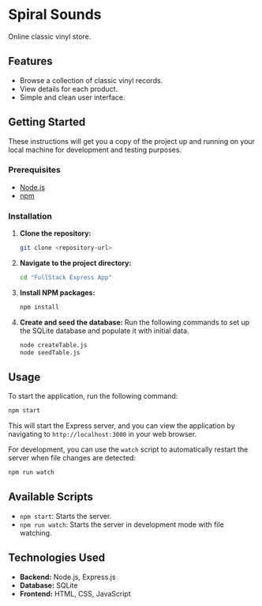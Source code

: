 # Spiral Sounds

Online classic vinyl store.

## Features

*   Browse a collection of classic vinyl records.
*   View details for each product.
*   Simple and clean user interface.

## Getting Started

These instructions will get you a copy of the project up and running on your local machine for development and testing purposes.

### Prerequisites

*   [Node.js](https://nodejs.org/)
*   [npm](https://www.npmjs.com/)

### Installation

1.  **Clone the repository:**
    ```sh
    git clone <repository-url>
    ```
2.  **Navigate to the project directory:**
    ```sh
    cd "FullStack Express App"
    ```
3.  **Install NPM packages:**
    ```sh
    npm install
    ```
4.  **Create and seed the database:**
    Run the following commands to set up the SQLite database and populate it with initial data.
    ```sh
    node createTable.js
    node seedTable.js
    ```

## Usage

To start the application, run the following command:

```sh
npm start
```

This will start the Express server, and you can view the application by navigating to `http://localhost:3000` in your web browser.

For development, you can use the `watch` script to automatically restart the server when file changes are detected:

```sh
npm run watch
```

## Available Scripts

*   `npm start`: Starts the server.
*   `npm run watch`: Starts the server in development mode with file watching.

## Technologies Used

*   **Backend:** Node.js, Express.js
*   **Database:** SQLite
*   **Frontend:** HTML, CSS, JavaScript
